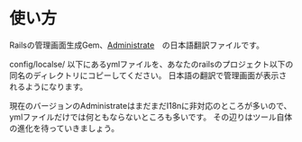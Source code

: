 # 使い方

Railsの管理画面生成Gem、[Administrate](https://github.com/thoughtbot/administrate)　の日本語翻訳ファイルです。

config/localse/ 以下にあるymlファイルを、あなたのrailsのプロジェクト以下の同名のディレクトリにコピーしてください。
日本語の翻訳で管理画面が表示されるようになります。

現在のバージョンのAdministrateはまだまだI18nに非対応のところが多いので、ymlファイルだけでは何ともならないところも多いです。
その辺りはツール自体の進化を待っていきましょう。
